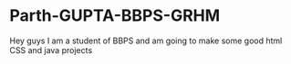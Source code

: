 # Parth-GUPTA-BBPS-GRHM
Hey guys I am a student of BBPS and am going to make some good html CSS and java projects
